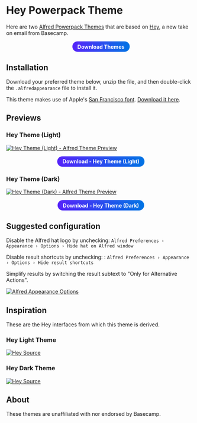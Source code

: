 <style type="text/css">
  .button {
    transition: color 0.2s ease, text-decoration-color 0.2s ease, box-shadow 0.2s ease;
    transform: none;
    margin: 0 0 0 0.6em;
    display: inline-block;
    line-height: 1.5;
    font-weight: 700;
  	display: inline-block;
  	padding: 0.4em 1em;
  	color: #fff;
  	text-decoration: none;
  	text-align: center;
  	line-height: normal;
  	-webkit-appearance: none;
  	background-color: #5522fa !important;
  	background: linear-gradient(90deg, #5522fa 0%, #0074e4 100%) !important;
  	border-radius: 1.5em;
  	border: 0;
  	box-shadow: none;
  }
  .button:hover, .button:focus {
  	color: #fff;
  	cursor: pointer;
  	text-decoration: none;
  	box-shadow: 0 0 0 0.15rem #5fddc5;
  }
  .button:visited {
    color: #fff;
  }
</style>

# Hey Powerpack Theme

Here are two [Alfred Powerpack Themes](https://www.alfredapp.com/help/appearance/) that are based on [Hey](https://hey.com/), a new take on email from Basecamp.

<p align="center">
  <a href="https://github.com/chrismessina/alfred-app/raw/master/themes/hey/hey-themes.zip" class="button">
    Download Themes
  </a>
</p>

## Installation

Download your preferred theme below, unzip the file, and then double-click the `.alfredappearance` file to install it.

This theme makes use of Apple's [San Francisco font](https://developer.apple.com/fonts/). [Download it here](https://developer.apple.com/design/downloads/SF-Font-Pro.dmg).

## Previews

### Hey Theme (Light)

[![Hey Theme (Light) - Alfred Theme Preview](./assets/hey-light.png)](./assets/hey-light.png)

<p align="center">
  <a href="https://github.com/chrismessina/alfred-app/raw/master/themes/hey/hey-light-light.zip" class="button">
    Download - Hey Theme (Light)
  </a>
</p>

### Hey Theme (Dark)

[![Hey Theme (Dark) - Alfred Theme Preview](./assets/hey-dark.png)](./assets/hey-dark.png)

<p align="center">
  <a href="https://github.com/chrismessina/alfred-app/raw/master/themes/hey/hey-light-dark.zip" class="button">
    Download - Hey Theme (Dark)
  </a>
</p>

## Suggested configuration

Disable the Alfred hat logo by unchecking: `Alfred Preferences › Appearance › Options › Hide hat on Alfred window`

Disable result shortcuts by unchecking: : `Alfred Preferences › Appearance › Options › Hide result shortcuts`

Simplify results by switching the result subtext to "Only for Alternative Actions".

[![Alfred Appearance Options](./assets/alfred-appearance-options.png)](./assets/alfred-appearance-options.png)

## Inspiration

These are the Hey interfaces from which this theme is derived.

### Hey Light Theme

[![Hey Source](./assets/hey-light-source.png)](./assets/hey-light-source.png)


### Hey Dark Theme

[![Hey Source](./assets/hey-dark-source.png)](./assets/hey-dark-source.png)

## About

These themes are unaffiliated with nor endorsed by Basecamp.
